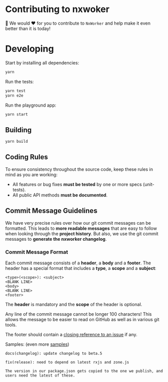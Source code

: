# Contributing to nxwoker

🙏 We would ❤️ for you to contribute to `NxWorker` and help make it even better than it is today!

# Developing

Start by installing all dependencies:

```bash
yarn
```

Run the tests:

```bash
yarn test
yarn e2e
```

Run the playground app:

```bash
yarn start
```

## Building

```bash
yarn build
```

## <a name="rules"></a> Coding Rules

To ensure consistency throughout the source code, keep these rules in mind as you are working:

- All features or bug fixes **must be tested** by one or more specs (unit-tests).
- All public API methods **must be documented**.

## <a name="commit"></a> Commit Message Guidelines

We have very precise rules over how our git commit messages can be formatted. This leads to **more readable messages**
that are easy to follow when looking through the **project history**. But also, we use the git commit messages to
**generate the nxworker changelog**.

### Commit Message Format

Each commit message consists of a **header**, a **body** and a **footer**. The header has a special format that includes
a **type**, a **scope** and a **subject**:

```
<type>(<scope>): <subject>
<BLANK LINE>
<body>
<BLANK LINE>
<footer>
```

The **header** is mandatory and the **scope** of the header is optional.

Any line of the commit message cannot be longer 100 characters! This allows the message to be easier to read on GitHub
as well as in various git tools.

The footer should contain a
[closing reference to an issue](https://help.github.com/articles/closing-issues-via-commit-messages/) if any.

Samples: (even more [samples](https://github.com/angular/angular/commits/master))

```
docs(changelog): update changelog to beta.5
```

```
fix(release): need to depend on latest rxjs and zone.js

The version in our package.json gets copied to the one we publish, and users need the latest of these.
```
